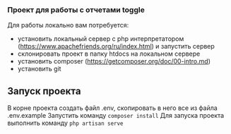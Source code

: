 ### Проект для работы с отчетами toggle

Для работы локально вам потребуется:
 - установить локальный сервер с php интерпретатором (https://www.apachefriends.org/ru/index.html) и запустить сервер
 - склонировать проект в папку htdocs на локальном сервере
 - установить composer (https://getcomposer.org/doc/00-intro.md)
 - установить git
 
## Запуск проекта

В корне проекта создать файл .env, скопировать в него все из файла .env.example
Запустить команду ```composer install```
Для запуска проекта выполнить команду ```php artisan serve```
